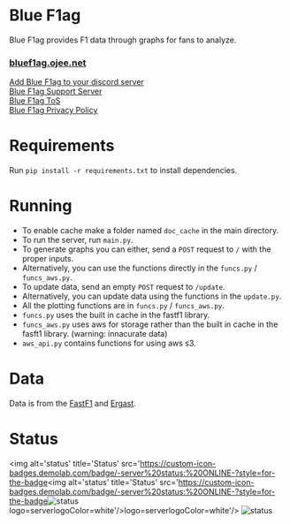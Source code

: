 # Blue F1ag

Blue F1ag provides F1 data through graphs for fans to analyze.

### [bluef1ag.ojee.net](https://bluef1ag.ojee.net)

[Add Blue F1ag to your discord server](https://discord.com/oauth2/authorize?client_id=892359806898303036&permissions=534723947584&scope=bot)  
[Blue F1ag Support Server](https://discord.com/invite/uXY5Va4Jbb)  
[Blue F1ag ToS](https://bluef1ag.ojee.net/tos)  
[Blue F1ag Privacy Policy](https://bluef1ag.ojee.net/priv)  

# Requirements

Run `pip install -r requirements.txt` to install dependencies.

# Running

- To enable cache make a folder named `doc_cache` in the main directory.
- To run the server, run `main.py`.
- To generate graphs you can either, send a `POST` request to `/` with the proper inputs.
- Alternatively, you can use the functions directly in the `funcs.py` / `funcs_aws.py`.
- To update data, send an empty `POST` request to `/update`.
- Alternatively, you can update data using the functions in the `update.py`.
- All the plotting functions are in `funcs.py` / `funcs_aws.py`.
- `funcs.py` uses the built in cache in the fastf1 library.
- `funcs_aws.py` uses aws for storage rather than the built in cache in the fasft1 library. (warning: innacurate data)
- `aws_api.py` contains functions for using aws s3.

# Data

Data is from the [FastF1](https://github.com/theOehrly/Fast-F1) and [Ergast](https://ergast.com/mrd/).

# Status

<img alt='status' title='Status' src='https://custom-icon-badges.demolab.com/badge/-server%20status:%20ONLINE-?style=for-the-badge<img alt='status' title='Status' src='https://custom-icon-badges.demolab.com/badge/-server%20status:%20ONLINE-?style=for-the-badge<img alt='status' title='Status' src='https://custom-icon-badges.demolab.com/badge/-server%20status:%20ONLINE-?style=for-the-badge<!-- health-status -->logo=server<!-- health-status -->logoColor=white'/>logo=server<!-- health-status -->logoColor=white'/>logo=server<!-- health-status -->logoColor=white'/>
<img alt="status" title="Status" src="https://custom-icon-badges.demolab.com/badge/-server status: offline-aa0000?style=for-the-badge&logo=server&logoColor=white%22"/></a>
